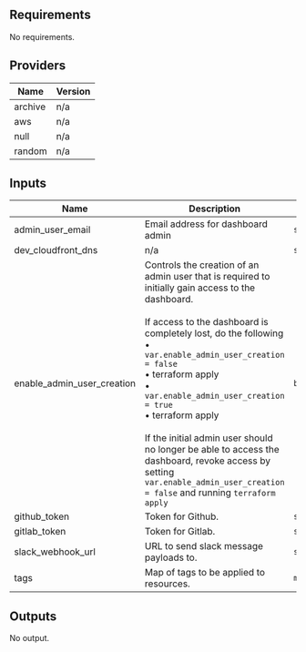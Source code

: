 ## Requirements

No requirements.

## Providers

| Name | Version |
|------|---------|
| archive | n/a |
| aws | n/a |
| null | n/a |
| random | n/a |

## Inputs

| Name | Description | Type | Default | Required |
|------|-------------|------|---------|:--------:|
| admin\_user\_email | Email address for dashboard admin | `string` | n/a | yes |
| dev\_cloudfront\_dns | n/a | `string` | n/a | yes |
| enable\_admin\_user\_creation | Controls the creation of an admin user that is required to initially gain access to the<br>dashboard.<br><br>If access to the dashboard is completely lost, do the following<br>• `var.enable_admin_user_creation = false`<br>• terraform apply<br>• `var.enable_admin_user_creation = true`<br>• terraform apply<br><br>If the initial admin user should no longer be able to access the dashboard, revoke access by<br>setting `var.enable_admin_user_creation = false` and running `terraform apply` | `bool` | `true` | no |
| github\_token | Token for Github. | `string` | `""` | no |
| gitlab\_token | Token for Gitlab. | `string` | `""` | no |
| slack\_webhook\_url | URL to send slack message payloads to. | `string` | `""` | no |
| tags | Map of tags to be applied to resources. | `map(string)` | n/a | yes |

## Outputs

No output.
